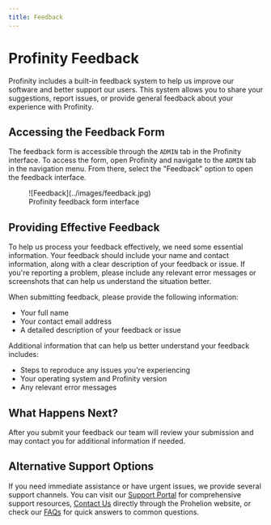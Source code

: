 ```yaml
---
title: Feedback
---
```


# Profinity Feedback

Profinity includes a built-in feedback system to help us improve our software and better support our users. This system allows you to share your suggestions, report issues, or provide general feedback about your experience with Profinity.

## Accessing the Feedback Form

The feedback form is accessible through the `ADMIN` tab in the Profinity interface. To access the form, open Profinity and navigate to the `ADMIN` tab in the navigation menu. From there, select the "Feedback" option to open the feedback interface.

<figure markdown>
![Feedback](../images/feedback.jpg)
<figcaption>Profinity feedback form interface</figcaption>
</figure>

## Providing Effective Feedback

To help us process your feedback effectively, we need some essential information. Your feedback should include your name and contact information, along with a clear description of your feedback or issue. If you're reporting a problem, please include any relevant error messages or screenshots that can help us understand the situation better.

When submitting feedback, please provide the following information:

- Your full name
- Your contact email address
- A detailed description of your feedback or issue

Additional information that can help us better understand your feedback includes:
- Steps to reproduce any issues you're experiencing
- Your operating system and Profinity version
- Any relevant error messages

## What Happens Next?

After you submit your feedback our team will review your submission and may contact you for additional information if needed. 

## Alternative Support Options

If you need immediate assistance or have urgent issues, we provide several support channels. You can visit our [Support Portal](https://prohelion.atlassian.net/servicedesk/customer/portals) for comprehensive support resources, [Contact Us](https://www.prohelion.com/contact-us/) directly through the Prohelion website, or check our [FAQs](../../../FAQs/index.md) for quick answers to common questions.
